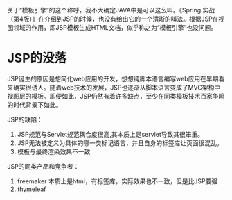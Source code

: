 关于“模板引擎”的这个称呼，我不大确定JAVA中是可以这么叫。《Spring 实战（第4版）》在介绍到JSP的时候，也没有给出它的一个清晰的叫法。根据JSP在视图领域的作用，即JSP模板生成HTML文档，似乎称之为“模板引擎”也没问题。

# JSP的没落
JSP诞生的原因是想简化web应用的开发，想想纯脚本语言编写web应用在早期看来确实很诱人。随着web技术的发展，JSP也逐渐从脚本语言变成了MVC架构中视图层的模板。即便如此，JSP仍然有着许多缺点，至少在同类模板技术百家争鸣的时代背景下如此。

JSP的缺陷：
1. JSP规范与Servlet规范耦合度很高,其本质上是servlet导致其很笨重。
2. JSP无法被定义为具体的哪一类标记语言，并且自身的标签库让页面很混乱。
3. 模板与最终渲染效果不一致

JSP的同类产品和竞争者：
1. freemaker 本质上是html，有标签库，实际效果也不一致，但是比JSP要强
2. thymeleaf